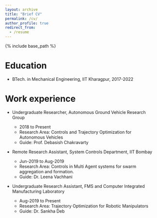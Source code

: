 ```yaml
---
layout: archive
title: "Brief CV"
permalink: /cv/
author_profile: true
redirect_from:
  - /resume
---
```


{% include base_path %}

Education
======
* BTech. in Mechanical Engineering, IIT Kharagpur, 2017-2022

Work experience
======
* Undergraduate Researcher, Autonomous Ground Vehicle Research Group
  * 2018 to Present
  * Research Area: Controls and Trajectory Optimization for Autonomous Vehicles
  * Guide: Prof. Debasish Chakravarty

* Remote Research Assistant, System Controls Department, IIT Bombay
  * Jun-2019 to Aug-2019
  * Research Area: Controls in Multi Agent systems for swarm aggregation and formation.
  * Guide: Dr. Leena Vachhani
 
* Undergraduate Research Assistant, FMS and Computer Integrated Manufacturing Laboratory
  * Aug-2019 to Present
  * Research Area: Trajectory Optimization for Robotic Manipulators
  * Guide: Dr. Sankha Deb
